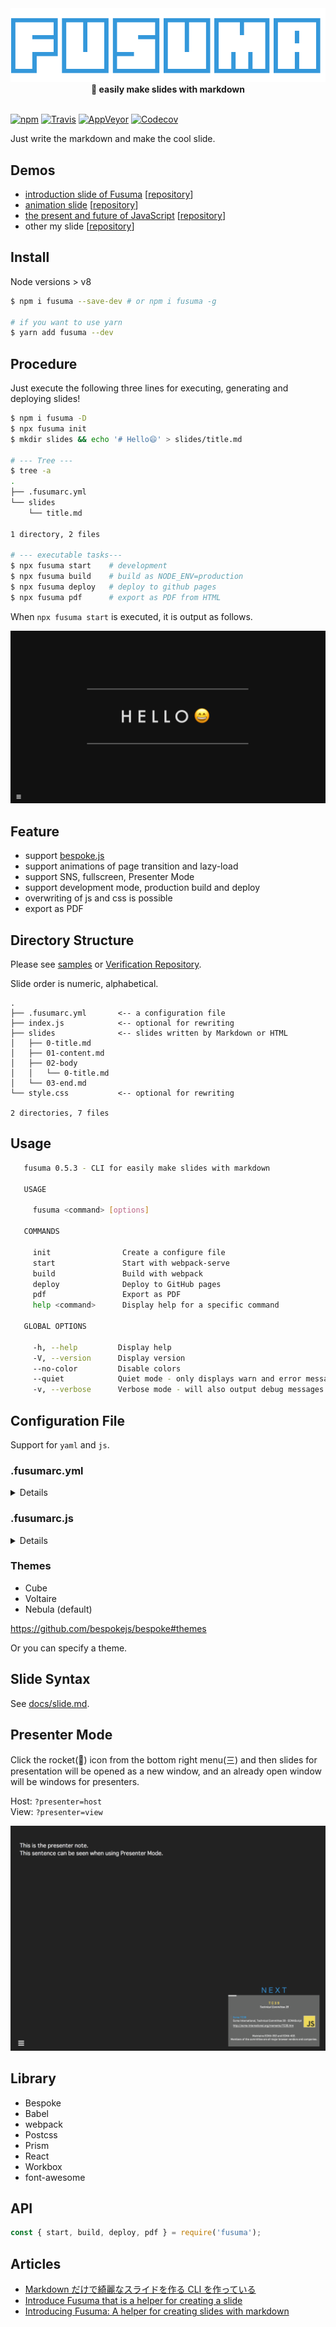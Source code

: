 <div align="center">
  <img src="./media/logo.svg">
</div>

<div align="center">
  <strong>📝 easily make slides with markdown</strong>
</div>

<br />

[![npm](https://img.shields.io/npm/v/fusuma.svg?style=flat-square)](https://www.npmjs.com/package/fusuma)
[![Travis](https://img.shields.io/travis/hiroppy/fusuma.svg?style=flat-square)](https://travis-ci.org/hiroppy/fusuma)
[![AppVeyor](https://img.shields.io/appveyor/ci/hiroppy/fusuma.svg?style=flat-square)](https://ci.appveyor.com/project/hiroppy/fusuma)
[![Codecov](https://img.shields.io/codecov/c/github/hiroppy/fusuma.svg?style=flat-square)](https://codecov.io/gh/hiroppy/fusuma)

Just write the markdown and make the cool slide.

## Demos

- [introduction slide of Fusuma](https://hiroppy.github.io/fusuma/intro) [[repository](/samples/intro)]
- [animation slide](https://hiroppy.github.io/fusuma/fx/) [[repository](/samples/fx)]
- [the present and future of JavaScript](https://slides.hiroppy.me/the-present-and-future-of-JavaScript/) [[repository](https://github.com/hiroppy/slides/tree/master/slides/the-present-and-future-of-JavaScript)]
- other my slide [[repository](https://github.com/hiroppy/slides#my-slides)]

## Install

Node versions > v8

```sh
$ npm i fusuma --save-dev # or npm i fusuma -g

# if you want to use yarn
$ yarn add fusuma --dev
```

## Procedure

Just execute the following three lines for executing, generating and deploying slides!

```sh
$ npm i fusuma -D
$ npx fusuma init
$ mkdir slides && echo '# Hello😄' > slides/title.md

# --- Tree ---
$ tree -a
.
├── .fusumarc.yml
└── slides
    └── title.md

1 directory, 2 files

# --- executable tasks---
$ npx fusuma start    # development
$ npx fusuma build    # build as NODE_ENV=production
$ npx fusuma deploy   # deploy to github pages
$ npx fusuma pdf      # export as PDF from HTML
```

When `npx fusuma start` is executed, it is output as follows.

![](./media/procedure-screenshot.png)

## Feature

- support [bespoke.js](https://github.com/bespokejs/bespoke)
- support animations of page transition and lazy-load
- support SNS, fullscreen, Presenter Mode
- support development mode, production build and deploy
- overwriting of js and css is possible
- export as PDF

## Directory Structure

Please see [samples](/samples) or [Verification Repository](https://github.com/issue-verifier/fusuma).

Slide order is numeric, alphabetical.

```
.
├── .fusumarc.yml       <-- a configuration file
├── index.js            <-- optional for rewriting
├── slides              <-- slides written by Markdown or HTML
│   ├── 0-title.md
│   ├── 01-content.md
│   ├── 02-body
│   │   └── 0-title.md
│   └── 03-end.md
└── style.css           <-- optional for rewriting

2 directories, 7 files
```

## Usage

```sh
   fusuma 0.5.3 - CLI for easily make slides with markdown

   USAGE

     fusuma <command> [options]

   COMMANDS

     init                Create a configure file
     start               Start with webpack-serve
     build               Build with webpack
     deploy              Deploy to GitHub pages
     pdf                 Export as PDF
     help <command>      Display help for a specific command

   GLOBAL OPTIONS

     -h, --help         Display help
     -V, --version      Display version
     --no-color         Disable colors
     --quiet            Quiet mode - only displays warn and error messages
     -v, --verbose      Verbose mode - will also output debug messages
```

## Configuration File

Support for `yaml` and `js`.

### .fusumarc.yml

<details>

```yaml
meta:
  url: https://slides.hiroppy.me
  name: the present and future of JavaScript
  author: Yuta Hiroto
  description: Explain how specifications are determined and how it will be in the future.
  thumbnail: https://avatars1.githubusercontent.com/u/1725583?v=4&s=200
  siteName: slides.hiroppy.me
  repositoryUrl: https://github.com/hiroppy/fusuma
  sns:
    - twitter
    - hatena
slide:
  theme: nebula
  sidebar: true
  targetBlank: true
extends:
  js: index.js
  css: style.css
```

</details>

### .fusumarc.js

<details>

```js
module.exports = {
  meta: {
    url: 'https://slide.hiroppy.me',
    name: 'test-test',
    author: 'hiroppy',
    description: 'test',
    thumbnail: 'url',
    siteName: 'siteName',
    sns: ['twitter', 'hatena'],
    repositoryUrl: 'https://github.com/hiroppy/fusuma'
  },
  slide: {
    theme: 'nebula',
    sidebar: true,
    targetBlank: true
  },
  extends: {
    js: 'index.js',
    css: 'style.css'
  }
};
```

</details>

### Themes

- Cube
- Voltaire
- Nebula (default)

https://github.com/bespokejs/bespoke#themes

Or you can specify a theme.

## Slide Syntax

See [docs/slide.md](./docs/slide.md).

## Presenter Mode

Click the rocket(:rocket:) icon from the bottom right menu(三) and then slides for presentation will be opened as a new window, and an already open window will be windows for presenters.

Host: `?presenter=host`  
View: `?presenter=view`

![](./media/presenter-host.png)

## Library

- Bespoke
- Babel
- webpack
- Postcss
- Prism
- React
- Workbox
- font-awesome

## API

```js
const { start, build, deploy, pdf } = require('fusuma');
```

## Articles

- [Markdown だけで綺麗なスライドを作る CLI を作っている](http://blog.hiroppy.me/entry/fusuma)
- [Introduce Fusuma that is a helper for creating a slide](https://medium.com/@about_hiroppy/introduce-fusuma-that-is-a-helper-for-creating-a-slide-10d54775f255)
- [Introducing Fusuma: A helper for creating slides with markdown](https://dev.to/abouthiroppy/introduce-fusuma-that-is-a-helper-for-creating-a-slide-536)
